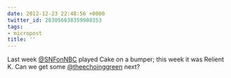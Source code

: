 ```yaml
---
date: 2012-12-23 22:48:56 +0000
twitter_id: 283056638359908353
tags:
- micropost
title: ''
---
```


Last week [@SNFonNBC](https://twitter.com/SNFonNBC) played Cake on a bumper; this week it was Relient K. Can we get some [@theechoinggreen](https://twitter.com/theechoinggreen) next?
